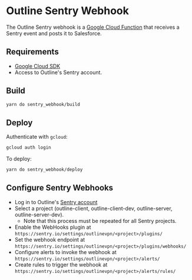 # Outline Sentry Webhook

The Outline Sentry webhook is a [Google Cloud Function](https://cloud.google.com/functions/) that receives a Sentry event and posts it to Salesforce.

## Requirements

* [Google Cloud SDK](https://cloud.google.com/sdk/)
* Access to Outline's Sentry account.

## Build

```sh
yarn do sentry_webhook/build
```

## Deploy

Authenticate with `gcloud`:
  ```sh
  gcloud auth login
  ```
To deploy:
  ```sh
  yarn do sentry_webhook/deploy
  ```

## Configure Sentry Webhooks

* Log in to Outline's [Sentry account](https://sentry.io/outlinevpn/)
* Select a project (outline-client, outline-client-dev, outline-server, outline-server-dev).
  * Note that this process must be repeated for all Sentry projects.
* Enable the WebHooks plugin at `https://sentry.io/settings/outlinevpn/<project>/plugins/`
* Set the webhook endpoint at `https://sentry.io/settings/outlinevpn/<project>/plugins/webhooks/`
* Configure alerts to invoke the webhook at `https://sentry.io/settings/outlinevpn/<project>/alerts/`
* Create rules to trigger the webhook at `https://sentry.io/settings/outlinevpn/<project>/alerts/rules/`
